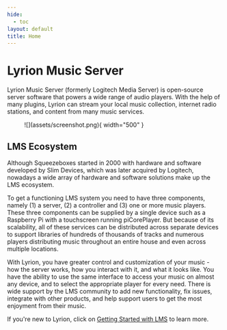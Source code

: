```yaml
---
hide:
  - toc
layout: default
title: Home
---
```


# Lyrion Music Server

Lyrion Music Server (formerly Logitech Media Server) is open-source server software that powers a wide range of audio players. With the help of many plugins, Lyrion can stream your local music collection, internet radio stations, and content from many music services.

<figure markdown="span">
  ![](assets/screenshot.png){ width="500" }
</figure>

## LMS Ecosystem

Although Squeezeboxes started in 2000 with hardware and software developed by Slim Devices, which was later acquired by  Logitech, nowadays a wide array of hardware and software solutions make up the LMS ecosystem.

To get a functioning LMS system you need to have three components, namely (1) a server, (2) a controller and (3) one or more music players. These three components can be supplied by a single device such as a Raspberry Pi with a touchscreen running piCorePlayer.  But because of its scalability, all of these services can be distributed across separate devices to support libraries of hundreds of thousands of tracks and numerous players distributing music throughout an entire house and even across multiple locations.

With Lyrion, you have greater control and customization of your music - how the server works, how you interact with it, and what it looks like.  You have the ability to use the same interface to access your music on almost any device, and to select the appropriate player for every need. There is wide support by the LMS community to add new functionality, fix issues, integrate with other products, and help support users to get the most enjoyment from their music.

If you're new to Lyrion, click on [Getting Started with LMS](getting-started/index.md) to learn more.
